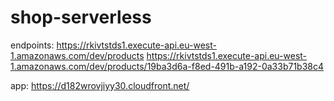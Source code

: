 # shop-serverless

endpoints:
https://rkivtstds1.execute-api.eu-west-1.amazonaws.com/dev/products
https://rkivtstds1.execute-api.eu-west-1.amazonaws.com/dev/products/19ba3d6a-f8ed-491b-a192-0a33b71b38c4

app:
https://d182wrovjiyy30.cloudfront.net/